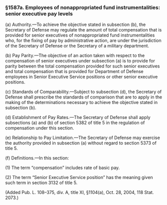 ### §1587a. Employees of nonappropriated fund instrumentalities: senior executive pay levels ###

(a) Authority.—To achieve the objective stated in subsection (b), the Secretary of Defense may regulate the amount of total compensation that is provided for senior executives of nonappropriated fund instrumentalities who, for the fixing of pay by administrative action, are under the jurisdiction of the Secretary of Defense or the Secretary of a military department.

(b) Pay Parity.—The objective of an action taken with respect to the compensation of senior executives under subsection (a) is to provide for parity between the total compensation provided for such senior executives and total compensation that is provided for Department of Defense employees in Senior Executive Service positions or other senior executive positions.

(c) Standards of Comparability.—Subject to subsection (d), the Secretary of Defense shall prescribe the standards of comparison that are to apply in the making of the determinations necessary to achieve the objective stated in subsection (b).

(d) Establishment of Pay Rates.—The Secretary of Defense shall apply subsections (a) and (b) of section 5382 of title 5 in the regulation of compensation under this section.

(e) Relationship to Pay Limitation.—The Secretary of Defense may exercise the authority provided in subsection (a) without regard to section 5373 of title 5.

(f) Definitions.—In this section:

(1) The term “compensation” includes rate of basic pay.

(2) The term “Senior Executive Service position” has the meaning given such term in section 3132 of title 5.

(Added Pub. L. 108–375, div. A, title XI, §1104(a), Oct. 28, 2004, 118 Stat. 2073.)